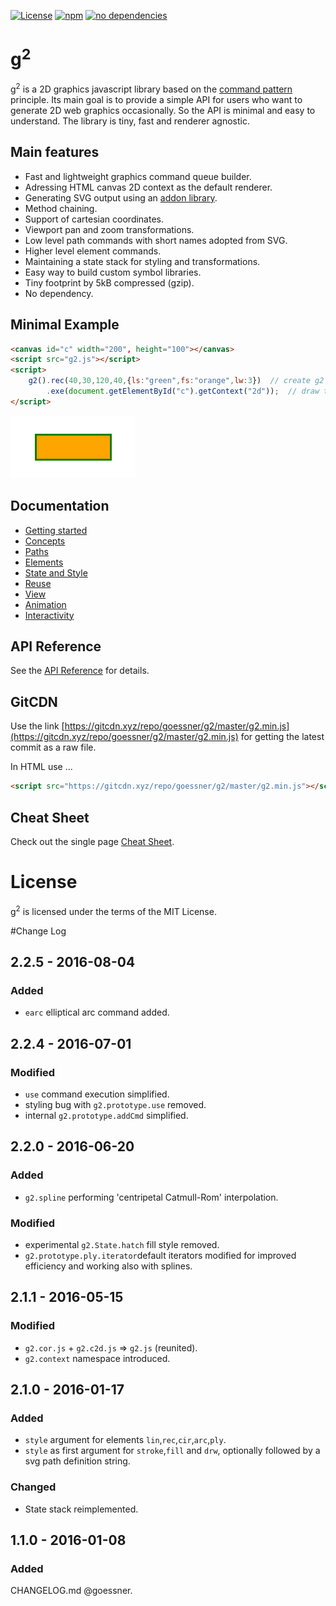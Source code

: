 [![License](http://img.shields.io/:license-mit-blue.svg)](https://github.com/goessner/g2/license.txt)
[![npm](https://img.shields.io/npm/v/g2d.svg)](https://www.npmjs.com/package/g2d)
[![no dependencies](https://img.shields.io/gemnasium/mathiasbynens/he.svg)](https://github.com/goessner/g2)

# g<sup>2</sup>

g<sup>2</sup> is a 2D graphics javascript library based on the [command pattern](http://addyosmani.com/resources/essentialjsdesignpatterns/book/#commandpatternjavascript) 
principle. Its main goal is to provide a simple API for users who want to generate 2D web graphics occasionally. 
So the API is minimal and easy to understand. The library is tiny, fast and renderer agnostic.

## Main features

* Fast and lightweight graphics command queue builder.
* Adressing HTML canvas 2D context as the default renderer.
* Generating SVG output using an [addon library](https://github.com/goessner/g2-svg).
* Method chaining.
* Support of cartesian coordinates.
* Viewport pan and zoom transformations.
* Low level path commands with short names adopted from SVG.
* Higher level element commands.
* Maintaining a state stack for styling and transformations.
* Easy way to build custom symbol libraries.
* Tiny footprint by 5kB compressed (gzip).
* No dependency.

## Minimal Example

```html
<canvas id="c" width="200", height="100"></canvas>
<script src="g2.js"></script>
<script>
    g2().rec(40,30,120,40,{ls:"green",fs:"orange",lw:3})  // create g2 object and add rectangle with style.
        .exe(document.getElementById("c").getContext("2d"));  // draw to canvas.
</script>
```
![first](img/g2-first.png)

## Documentation
  * [Getting started](../../wiki/getting-started)
  * [Concepts](../../wiki/concepts)
  * [Paths](../../wiki/paths)
  * [Elements](../../wiki/elements)
  * [State and Style](../../wiki/state-and-style)
  * [Reuse](../../wiki/reuse)
  * [View](../../wiki/view)
  * [Animation](../../wiki/animation)
  * [Interactivity](../../wiki/interactivity)

## API Reference
See the [API Reference](api/README.md) for details.


## GitCDN
Use the link [https://gitcdn.xyz/repo/goessner/g2/master/g2.min.js](https://gitcdn.xyz/repo/goessner/g2/master/g2.min.js)
for getting the latest commit as a raw file.

In HTML use ...
```html
<script src="https://gitcdn.xyz/repo/goessner/g2/master/g2.min.js"></script>
```

## Cheat Sheet
Check out the single page [Cheat Sheet](api/sheet.pdf).


# License
g<sup>2</sup> is licensed under the terms of the MIT License.


#Change Log

## 2.2.5 - 2016-08-04
### Added

* `earc` elliptical arc command added.

## 2.2.4 - 2016-07-01
### Modified

* `use` command execution simplified.
* styling bug with `g2.prototype.use` removed. 
* internal `g2.prototype.addCmd` simplified.

## 2.2.0 - 2016-06-20
### Added

* `g2.spline` performing 'centripetal Catmull-Rom' interpolation.

### Modified

* experimental `g2.State.hatch` fill style removed.
* `g2.prototype.ply.iterator`default iterators modified for improved efficiency and working also with splines.

## 2.1.1 - 2016-05-15

### Modified

* `g2.cor.js` + `g2.c2d.js` => `g2.js`  (reunited).
* `g2.context` namespace introduced.

## 2.1.0 - 2016-01-17

### Added

* `style` argument for elements `lin`,`rec`,`cir`,`arc`,`ply`.
* `style` as first argument for `stroke`,`fill` and `drw`, optionally followed by a svg path definition string.

### Changed

* State stack reimplemented.


## 1.1.0 - 2016-01-08

### Added

  CHANGELOG.md @goessner.


